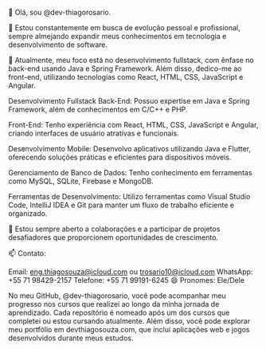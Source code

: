 👋 Olá, sou @dev-thiagorosario.

👀 Estou constantemente em busca de evolução pessoal e profissional, sempre almejando expandir meus conhecimentos em tecnologia e desenvolvimento de software.

🌱 Atualmente, meu foco está no desenvolvimento fullstack, com ênfase no back-end usando Java e Spring Framework. Além disso, dedico-me ao front-end, utilizando tecnologias como React, HTML, CSS, JavaScript e Angular.

Desenvolvimento Fullstack
Back-End: Possuo expertise em Java e Spring Framework, além de conhecimentos em C/C++ e PHP.

Front-End: Tenho experiência com React, HTML, CSS, JavaScript e Angular, criando interfaces de usuário atrativas e funcionais.

Desenvolvimento Mobile: Desenvolvo aplicativos utilizando Java e Flutter, oferecendo soluções práticas e eficientes para dispositivos móveis.

Gerenciamento de Banco de Dados: Tenho conhecimento em ferramentas como MySQL, SQLite, Firebase e MongoDB.

Ferramentas de Desenvolvimento:
Utilizo ferramentas como Visual Studio Code, IntelliJ IDEA e Git para manter um fluxo de trabalho eficiente e organizado.

💞️ Estou sempre aberto a colaborações e a participar de projetos desafiadores que proporcionem oportunidades de crescimento.

📫 Contato:

Email: eng.thiagosouza@icloud.com ou trosario10@icloud.com
WhatsApp: +55 71 98429-2157
Telefone: +55 71 99191-6245
😄 Pronomes: Ele/Dele

No meu GitHub, @dev-thiagorosario, você pode acompanhar meu progresso nos cursos que realizei ao longo da minha jornada de aprendizado. Cada repositório é nomeado após um dos cursos que completei ou estou cursando atualmente. Além disso, você pode explorar meu portfólio em devthiagosouza.com, que inclui aplicações web e jogos desenvolvidos durante meus estudos.


